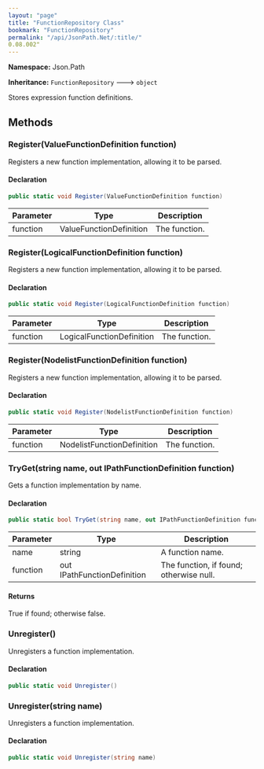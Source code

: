 ```yaml
---
layout: "page"
title: "FunctionRepository Class"
bookmark: "FunctionRepository"
permalink: "/api/JsonPath.Net/:title/"
0.08.002"
---
```

**Namespace:** Json.Path

**Inheritance:**
`FunctionRepository`
 🡒 
`object`

Stores expression function definitions.

## Methods

### Register(ValueFunctionDefinition function)

Registers a new function implementation, allowing it to be parsed.

#### Declaration

```c#
public static void Register(ValueFunctionDefinition function)
```

| Parameter | Type | Description |
|---|---|---|
| function | ValueFunctionDefinition | The function. |


### Register(LogicalFunctionDefinition function)

Registers a new function implementation, allowing it to be parsed.

#### Declaration

```c#
public static void Register(LogicalFunctionDefinition function)
```

| Parameter | Type | Description |
|---|---|---|
| function | LogicalFunctionDefinition | The function. |


### Register(NodelistFunctionDefinition function)

Registers a new function implementation, allowing it to be parsed.

#### Declaration

```c#
public static void Register(NodelistFunctionDefinition function)
```

| Parameter | Type | Description |
|---|---|---|
| function | NodelistFunctionDefinition | The function. |


### TryGet(string name, out IPathFunctionDefinition function)

Gets a function implementation by name.

#### Declaration

```c#
public static bool TryGet(string name, out IPathFunctionDefinition function)
```

| Parameter | Type | Description |
|---|---|---|
| name | string | A function name. |
| function | out IPathFunctionDefinition | The function, if found; otherwise null. |


#### Returns

True if found; otherwise false.

### Unregister()

Unregisters a function implementation.

#### Declaration

```c#
public static void Unregister()
```


### Unregister(string name)

Unregisters a function implementation.

#### Declaration

```c#
public static void Unregister(string name)
```


